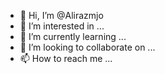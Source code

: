 - 👋 Hi, I’m @Alirazmjo
- 👀 I’m interested in ...
- 🌱 I’m currently learning ...
- 💞️ I’m looking to collaborate on ...
- 📫 How to reach me ...

<!---
Alirazmjo/Alirazmjo is a ✨ special ✨ repository because its `README.md` (this file) appears on your GitHub profile.
You can click the Preview link to take a look at your changes.
--->

